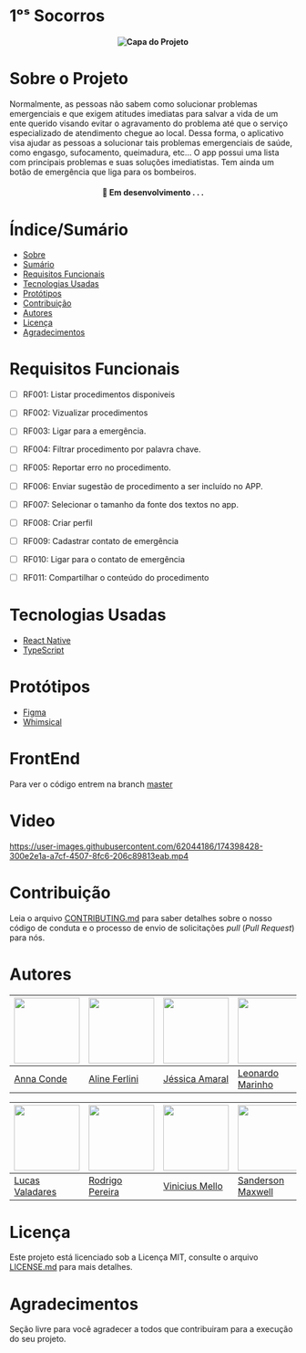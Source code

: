 # 1ᵒˢ Socorros

<h4 align="center"> 

![Capa do Projeto](https://i.imgur.com/l4rK4MA.jpg)
	
</h4>

# Sobre o Projeto

Normalmente, as pessoas não sabem como solucionar problemas emergenciais e que exigem atitudes imediatas para salvar a vida de um ente querido visando evitar o agravamento do problema até que o serviço especializado de atendimento chegue ao local.
Dessa forma, o aplicativo visa ajudar as pessoas a solucionar tais problemas emergenciais de saúde, como engasgo, sufocamento, queimadura, etc…
O app possui uma lista com principais problemas e suas soluções imediatistas. Tem ainda um botão de emergência que liga para os bombeiros.

<h4 align="center"> 
	🚧  Em desenvolvimento . . .
</h4>

# Índice/Sumário

* [Sobre](#sobre-o-projeto)
* [Sumário](#índice/sumário)
* [Requisitos Funcionais](#requisitos-funcionais)
* [Tecnologias Usadas](#tecnologias-usadas)
* [Protótipos](#prototipos)
* [Contribuição](#contribuição)
* [Autores](#autores)
* [Licença](#licença)
* [Agradecimentos](#agradecimentos)


# Requisitos Funcionais 

- [ ] RF001: Listar procedimentos disponiveis
- [ ] RF002: Vizualizar procedimentos
- [ ] RF003: Ligar para a emergência.
- [ ] RF004: Filtrar procedimento por palavra chave.
- [ ] RF005: Reportar erro no procedimento.
- [ ] RF006: Enviar sugestão de procedimento a ser incluído no APP.
- [ ] RF007: Selecionar o tamanho da fonte dos textos no app.
- [ ] RF008: Criar perfil
- [ ] RF009: Cadastrar contato de emergência
- [ ] RF010: Ligar para o contato de emergência
- [ ] RF011: Compartilhar o conteúdo do procedimento


# Tecnologias Usadas

- [React Native](https://reactnative.dev/)
- [TypeScript](https://www.typescriptlang.org/)

# Protótipos 

* [Figma](https://www.figma.com/file/SXLhZCH6ypxjRbqhGqCEPr/Untitled?node-id=0%3A1)
* [Whimsical](https://whimsical.com/primeiros-socorros-AVCy1kqCJRu1BAkX87MKwM)

# FrontEnd

Para ver o código entrem na branch [master](https://github.com/leozaomarinho/1-Socorros/tree/master) 

# Video 

https://user-images.githubusercontent.com/62044186/174398428-300e2e1a-a7cf-4507-8fc6-206c89813eab.mp4

# Contribuição

Leia o arquivo [CONTRIBUTING.md](CONTRIBUTING.md) para saber detalhes sobre o nosso código de conduta e o processo de envio de solicitações *pull* (*Pull Request*) para nós.

# Autores
| <img src="https://avatars.githubusercontent.com/u/102473494?v=4" width=115 > | <img src="https://avatars.githubusercontent.com/u/89555322?v=4" width=115 >| <img src="https://avatars.githubusercontent.com/u/89614560?v=4" width=115 > | <img src="https://avatars.githubusercontent.com/u/81639502?v=4" width=115 >
|---|---|---|---|
| [Anna Conde](https://github.com/annaconde) | [Aline Ferlini](https://github.com/alineferlini) | [Jéssica Amaral](https://github.com/JessicaKAmaral) | [ Leonardo   Marinho ](https://github.com/leozaomarinho) 

| <img src="https://avatars.githubusercontent.com/u/62044186?v=" width=115 > | <img src="https://avatars.githubusercontent.com/u/84483277?v=4" width=115 >| <img src="https://avatars.githubusercontent.com/u/102559866?v=4" width=115 >| <img src="https://avatars.githubusercontent.com/u/80972527?v=4" width=115 > 
|---|---|---|---|
| [Lucas Valadares](https://github.com/ldevLucasl) | [Rodrigo Pereira](https://github.com/DevRodrigoPatricio) | [Vinicius Mello](https://github.com/viniciusMelloo) | [Sanderson Maxwell](https://github.com/SandersonMaxwell) 


# Licença

Este projeto está licenciado sob a Licença MIT,  consulte o arquivo [LICENSE.md](LICENSE.md) para mais detalhes.

# Agradecimentos

Seção livre para você agradecer a todos que contribuiram para a execução do seu projeto.

